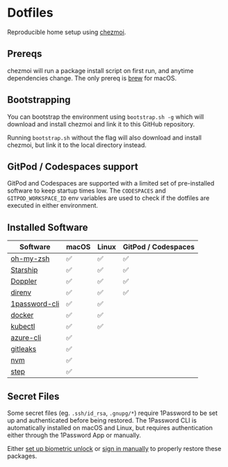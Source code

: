 # Dotfiles

Reproducible home setup using [chezmoi](https://www.chezmoi.io/).

## Prereqs

chezmoi will run a package install script on first run, and anytime dependencies change. The only prereq is [brew](https://brew.sh) for macOS.

## Bootstrapping

You can bootstrap the environment using `bootstrap.sh -g` which will download and install chezmoi and link it to this GitHub repository. 

Running `bootstrap.sh` without the flag will also download and install chezmoi, but link it to the local directory instead.

## GitPod / Codespaces support

GitPod and Codespaces are supported with a limited set of pre-installed software to keep startup times low. The `CODESPACES` and `GITPOD_WORKSPACE_ID` env variables are used to check if the dotfiles are executed in either environment.

## Installed Software

| Software                                                       | macOS | Linux | GitPod / Codespaces |
|----------------------------------------------------------------|-------|-------|---------------------|
| [oh-my-zsh](https://ohmyz.sh/)                                 | ✅    | ✅   | ✅                  |
| [Starship](https://starship.rs/)                               | ✅    | ✅   | ✅                  |
| [Doppler](https://www.doppler.com/)                            | ✅    | ✅   | ✅                  |
| [direnv](https://direnv.net/)                                  | ✅    | ✅   | ✅                  |
| [1password-cli](https://1password.com/downloads/command-line/) | ✅    | ✅   |                     |
| [docker](https://www.docker.com/)                              | ✅    | ✅   |                     |
| [kubectl](https://kubernetes.io/docs/tasks/tools/)             | ✅    | ✅   |                     |
| [azure-cli](https://docs.microsoft.com/en-us/cli/azure/)       | ✅    |       |                     |
| [gitleaks](https://github.com/zricethezav/gitleaks)            | ✅    |       |                     |
| [nvm](https://github.com/nvm-sh/nvm)                           | ✅    |       |                     |
| [step](https://smallstep.com/docs/step-cli)                    | ✅    |       |                     |

## Secret Files

Some secret files (eg. `.ssh/id_rsa`, `.gnupg/*`) require 1Password to be set up and authenticated before being restored. The 1Password CLI is automatically installed on macOS and Linux, but requires authentication either through the 1Password App or manually.

Either [set up biometric unlock](https://developer.1password.com/docs/cli/get-started#turn-on-biometric-unlock) or [sign in manually](https://developer.1password.com/docs/cli/sign-in-manually) to properly restore these packages.
